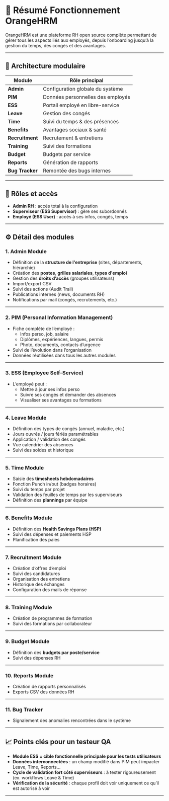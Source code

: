 

# 🧠 Résumé Fonctionnement OrangeHRM

OrangeHRM est une plateforme RH open source complète permettant de gérer tous les aspects liés aux employés, depuis l’onboarding jusqu’à la gestion du temps, des congés et des avantages.

---

## 🧩 Architecture modulaire

| Module          | Rôle principal                    |
| --------------- | --------------------------------- |
| **Admin**       | Configuration globale du système  |
| **PIM**         | Données personnelles des employés |
| **ESS**         | Portail employé en libre-service  |
| **Leave**       | Gestion des congés                |
| **Time**        | Suivi du temps & des présences    |
| **Benefits**    | Avantages sociaux & santé         |
| **Recruitment** | Recrutement & entretiens          |
| **Training**    | Suivi des formations              |
| **Budget**      | Budgets par service               |
| **Reports**     | Génération de rapports            |
| **Bug Tracker** | Remontée des bugs internes        |

---

## 🔐 Rôles et accès

- **Admin RH** : accès total à la configuration
- **Superviseur (ESS Supervisor)** : gère ses subordonnés
- **Employé (ESS User)** : accès à ses infos, congés, temps

---

## ⚙️ Détail des modules

### 1. Admin Module

- Définition de la **structure de l'entreprise** (sites, départements, hiérarchie)
- Création des **postes**, **grilles salariales**, **types d'emploi**
- Gestion des **droits d’accès** (groupes utilisateurs)
- Import/export CSV
- Suivi des actions (Audit Trail)
- Publications internes (news, documents RH)
- Notifications par mail (congés, recrutements, etc.)

---

### 2. PIM (Personal Information Management)

- Fiche complète de l’employé :
  - Infos perso, job, salaire
  - Diplômes, expériences, langues, permis
  - Photo, documents, contacts d’urgence
- Suivi de l’évolution dans l’organisation
- Données réutilisées dans tous les autres modules

---

### 3. ESS (Employee Self-Service)

- L’employé peut :
  - Mettre à jour ses infos perso
  - Suivre ses congés et demander des absences
  - Visualiser ses avantages ou formations

---

### 4. Leave Module

- Définition des types de congés (annuel, maladie, etc.)
- Jours ouvrés / jours fériés paramétrables
- Application / validation des congés
- Vue calendrier des absences
- Suivi des soldes et historique

---

### 5. Time Module

- Saisie des **timesheets hebdomadaires**
- Fonction Punch in/out (badges horaires)
- Suivi du temps par projet
- Validation des feuilles de temps par les superviseurs
- Définition des **plannings** par équipe

---

### 6. Benefits Module

- Définition des **Health Savings Plans (HSP)**
- Suivi des dépenses et paiements HSP
- Planification des paies

---

### 7. Recruitment Module

- Création d’offres d’emploi
- Suivi des candidatures
- Organisation des entretiens
- Historique des échanges
- Configuration des mails de réponse

---

### 8. Training Module

- Création de programmes de formation
- Suivi des formations par collaborateur

---

### 9. Budget Module

- Définition des **budgets par poste/service**
- Suivi des dépenses RH

---

### 10. Reports Module

- Création de rapports personnalisés
- Exports CSV des données RH

---

### 11. Bug Tracker

- Signalement des anomalies rencontrées dans le système

---

## 📈 Points clés pour un testeur QA

- **Module ESS = cible fonctionnelle principale pour les tests utilisateurs**
- **Données interconnectées** : un champ modifié dans PIM peut impacter Leave, Time, Reports…
- **Cycle de validation fort côté superviseurs** : à tester rigoureusement (ex. workflows Leave & Time)
- **Vérification de la sécurité** : chaque profil doit voir uniquement ce qu’il est autorisé à voir

---
